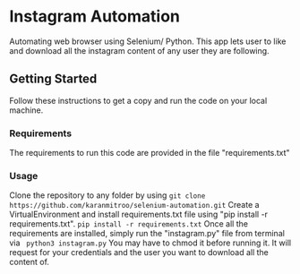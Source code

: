 # Instagram Automation

Automating web browser using Selenium/ Python. This app lets user to like and download all the instagram content of any user they are following.

## Getting Started

Follow these instructions to get a copy and run the code on your local machine.

### Requirements

The requirements to run this code are provided in the file "requirements.txt"

### Usage

Clone the repository to any folder by using
    ```
    git clone https://github.com/karanmitroo/selenium-automation.git
    ```
Create a VirtualEnvironment and install requirements.txt file using "pip install -r requirements.txt".
    ```
    pip install -r requirements.txt
    ```
Once all the requirements are installed, simply run the "instagram.py" file from terminal via
``` python3 instagram.py```
You may have to chmod it before running it. It will request for your credentials and the user you want to download all the content of.
